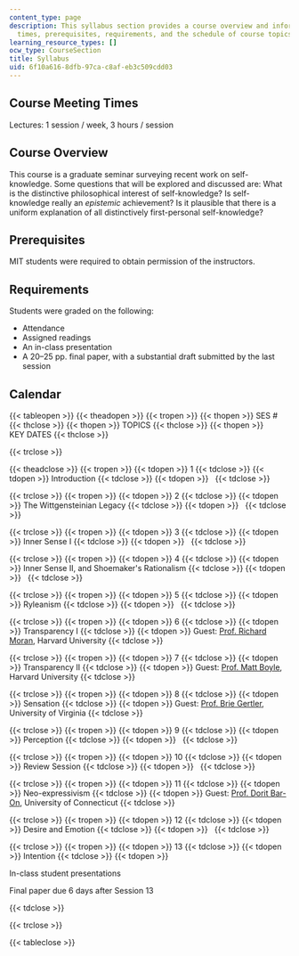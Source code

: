 ```yaml
---
content_type: page
description: This syllabus section provides a course overview and information on meeting
  times, prerequisites, requirements, and the schedule of course topics and key dates.
learning_resource_types: []
ocw_type: CourseSection
title: Syllabus
uid: 6f10a616-8dfb-97ca-c8af-eb3c509cdd03
---
```


Course Meeting Times
--------------------

Lectures: 1 session / week, 3 hours / session

Course Overview
---------------

This course is a graduate seminar surveying recent work on self-knowledge. Some questions that will be explored and discussed are: What is the distinctive philosophical interest of self-knowledge? Is self-knowledge really an _epistemic_ achievement? Is it plausible that there is a uniform explanation of all distinctively first-personal self-knowledge?

Prerequisites
-------------

MIT students were required to obtain permission of the instructors.

Requirements
------------

Students were graded on the following:

*   Attendance
*   Assigned readings
*   An in-class presentation
*   A 20–25 pp. final paper, with a substantial draft submitted by the last session

Calendar
--------

{{< tableopen >}}
{{< theadopen >}}
{{< tropen >}}
{{< thopen >}}
SES #
{{< thclose >}}
{{< thopen >}}
TOPICS
{{< thclose >}}
{{< thopen >}}
KEY DATES
{{< thclose >}}

{{< trclose >}}

{{< theadclose >}}
{{< tropen >}}
{{< tdopen >}}
1
{{< tdclose >}}
{{< tdopen >}}
Introduction
{{< tdclose >}}
{{< tdopen >}}
 
{{< tdclose >}}

{{< trclose >}}
{{< tropen >}}
{{< tdopen >}}
2
{{< tdclose >}}
{{< tdopen >}}
The Wittgensteinian Legacy
{{< tdclose >}}
{{< tdopen >}}
 
{{< tdclose >}}

{{< trclose >}}
{{< tropen >}}
{{< tdopen >}}
3
{{< tdclose >}}
{{< tdopen >}}
Inner Sense I
{{< tdclose >}}
{{< tdopen >}}
 
{{< tdclose >}}

{{< trclose >}}
{{< tropen >}}
{{< tdopen >}}
4
{{< tdclose >}}
{{< tdopen >}}
Inner Sense II, and Shoemaker's Rationalism
{{< tdclose >}}
{{< tdopen >}}
 
{{< tdclose >}}

{{< trclose >}}
{{< tropen >}}
{{< tdopen >}}
5
{{< tdclose >}}
{{< tdopen >}}
Ryleanism
{{< tdclose >}}
{{< tdopen >}}
 
{{< tdclose >}}

{{< trclose >}}
{{< tropen >}}
{{< tdopen >}}
6
{{< tdclose >}}
{{< tdopen >}}
Transparency I
{{< tdclose >}}
{{< tdopen >}}
Guest: [Prof. Richard Moran](http://www.people.fas.harvard.edu/~moran/index.html), Harvard University
{{< tdclose >}}

{{< trclose >}}
{{< tropen >}}
{{< tdopen >}}
7
{{< tdclose >}}
{{< tdopen >}}
Transparency II
{{< tdclose >}}
{{< tdopen >}}
Guest: [Prof. Matt Boyle](https://www.radcliffe.harvard.edu/people/matthew-boyle), Harvard University
{{< tdclose >}}

{{< trclose >}}
{{< tropen >}}
{{< tdopen >}}
8
{{< tdclose >}}
{{< tdopen >}}
Sensation
{{< tdclose >}}
{{< tdopen >}}
Guest: [Prof. Brie Gertler](http://philosophy.virginia.edu/faculty/profile/bg8y), University of Virginia
{{< tdclose >}}

{{< trclose >}}
{{< tropen >}}
{{< tdopen >}}
9
{{< tdclose >}}
{{< tdopen >}}
Perception
{{< tdclose >}}
{{< tdopen >}}
 
{{< tdclose >}}

{{< trclose >}}
{{< tropen >}}
{{< tdopen >}}
10
{{< tdclose >}}
{{< tdopen >}}
Review Session
{{< tdclose >}}
{{< tdopen >}}
 
{{< tdclose >}}

{{< trclose >}}
{{< tropen >}}
{{< tdopen >}}
11
{{< tdclose >}}
{{< tdopen >}}
Neo-expressivism
{{< tdclose >}}
{{< tdopen >}}
Guest: [Prof. Dorit Bar-On](http://www.doritbar-on.com/), University of Connecticut
{{< tdclose >}}

{{< trclose >}}
{{< tropen >}}
{{< tdopen >}}
12
{{< tdclose >}}
{{< tdopen >}}
Desire and Emotion
{{< tdclose >}}
{{< tdopen >}}
 
{{< tdclose >}}

{{< trclose >}}
{{< tropen >}}
{{< tdopen >}}
13
{{< tdclose >}}
{{< tdopen >}}
Intention
{{< tdclose >}}
{{< tdopen >}}


In-class student presentations

Final paper due 6 days after Session 13


{{< tdclose >}}

{{< trclose >}}

{{< tableclose >}}